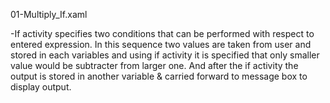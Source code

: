 01-Multiply_If.xaml

-If activity specifies two conditions that can be performed with respect to entered expression. In this sequence two values are taken from user and stored in each variables and using if activity it is specified that only smaller value would be subtracter from larger one. And after the if activity the output is stored in another variable & carried forward to message box to display output.